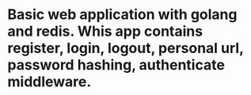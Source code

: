 # Basic web application with golang and redis. Whis app contains register, login, logout, personal url, password hashing, authenticate middleware.
